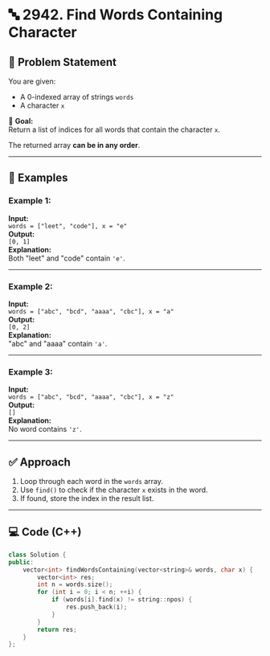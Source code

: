 # 🔤 2942. Find Words Containing Character

## 📜 Problem Statement

You are given:
- A 0-indexed array of strings `words`
- A character `x`

🧠 **Goal:**  
Return a list of indices for all words that contain the character `x`.

The returned array **can be in any order**.

---

## 🧪 Examples

### Example 1:
**Input:**  
`words = ["leet", "code"], x = "e"`  
**Output:**  
`[0, 1]`  
**Explanation:**  
Both "leet" and "code" contain `'e'`.

---

### Example 2:
**Input:**  
`words = ["abc", "bcd", "aaaa", "cbc"], x = "a"`  
**Output:**  
`[0, 2]`  
**Explanation:**  
"abc" and "aaaa" contain `'a'`.

---

### Example 3:
**Input:**  
`words = ["abc", "bcd", "aaaa", "cbc"], x = "z"`  
**Output:**  
`[]`  
**Explanation:**  
No word contains `'z'`.

---

## ✅ Approach

1. Loop through each word in the `words` array.
2. Use `find()` to check if the character `x` exists in the word.
3. If found, store the index in the result list.

---

## 💻 Code (C++)

```cpp
class Solution {
public:
    vector<int> findWordsContaining(vector<string>& words, char x) {
        vector<int> res;
        int n = words.size();
        for (int i = 0; i < n; ++i) {
            if (words[i].find(x) != string::npos) {
                res.push_back(i);
            }
        }
        return res;
    }
};
